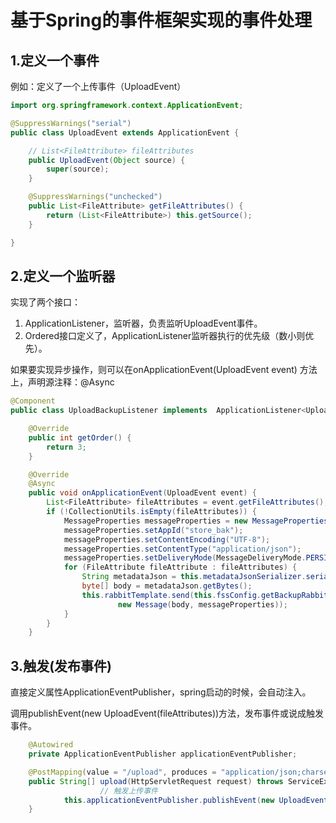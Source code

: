 # 基于Spring的事件框架实现的事件处理

## 1.定义一个事件

例如：定义了一个上传事件（UploadEvent）

```java
import org.springframework.context.ApplicationEvent;

@SuppressWarnings("serial")
public class UploadEvent extends ApplicationEvent {

	// List<FileAttribute> fileAttributes
	public UploadEvent(Object source) {
		super(source);
	}

	@SuppressWarnings("unchecked")
	public List<FileAttribute> getFileAttributes() {
		return (List<FileAttribute>) this.getSource();
	}

}
```



## 2.定义一个监听器

实现了两个接口：

1. ApplicationListener<UploadEvent>，监听器，负责监听UploadEvent事件。
2. Ordered接口定义了，ApplicationListener<UploadEvent>监听器执行的优先级（数小则优先）。

如果要实现异步操作，则可以在onApplicationEvent(UploadEvent event) 方法上，声明源注释：@Async

```java
@Component
public class UploadBackupListener implements  ApplicationListener<UploadEvent>, Ordered {

	@Override
	public int getOrder() {
		return 3;
	}

	@Override
	@Async
	public void onApplicationEvent(UploadEvent event) { 
		List<FileAttribute> fileAttributes = event.getFileAttributes();
		if (!CollectionUtils.isEmpty(fileAttributes)) {
			MessageProperties messageProperties = new MessageProperties();
			messageProperties.setAppId("store_bak");
			messageProperties.setContentEncoding("UTF-8");
			messageProperties.setContentType("application/json");
			messageProperties.setDeliveryMode(MessageDeliveryMode.PERSISTENT);
			for (FileAttribute fileAttribute : fileAttributes) {
				String metadataJson = this.metadataJsonSerializer.serialize(this.getUploadMetadata(fileAttribute));
				byte[] body = metadataJson.getBytes();
				this.rabbitTemplate.send(this.fssConfig.getBackupRabbitmqExchangeName(), this.fssConfig.getBackupRabbitmqRoutingKey(),
						new Message(body, messageProperties));
			}
		}
	}

```

## 3.触发(发布事件)

直接定义属性ApplicationEventPublisher，spring启动的时候，会自动注入。

调用publishEvent(new UploadEvent(fileAttributes))方法，发布事件或说成触发事件。

```java
	@Autowired
	private ApplicationEventPublisher applicationEventPublisher;

	@PostMapping(value = "/upload", produces = "application/json;charset=UTF-8")
	public String[] upload(HttpServletRequest request) throws ServiceException {
        			// 触发上传事件
			this.applicationEventPublisher.publishEvent(new UploadEvent(fileAttributes));
    }
```

